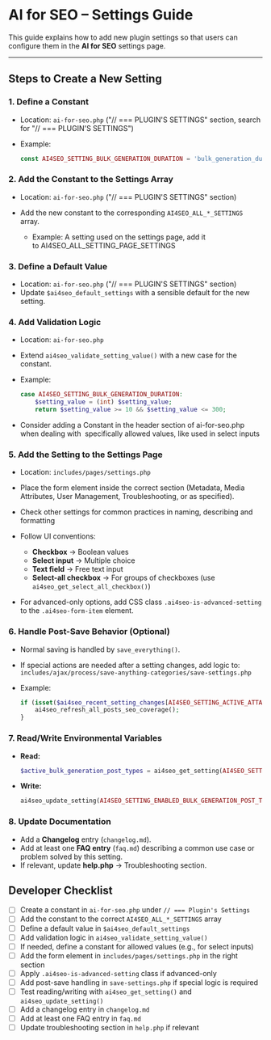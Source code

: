 # AI for SEO – Settings Guide

This guide explains how to add new plugin settings so that users can configure them in the **AI for SEO** settings page.

---

## Steps to Create a New Setting

### 1. Define a Constant

* Location: `ai-for-seo.php` ("// === PLUGIN'S SETTINGS" section, search for "// === PLUGIN'S SETTINGS")
* Example:

  ```php
  const AI4SEO_SETTING_BULK_GENERATION_DURATION = 'bulk_generation_duration';
  ```

### 2. Add the Constant to the Settings Array

* Location: `ai-for-seo.php` ("// === PLUGIN'S SETTINGS" section)
* Add the new constant to the corresponding `AI4SEO_ALL_*_SETTINGS` array.&#x20;

    * Example: A setting used on the settings page, add it to AI4SEO\_ALL\_SETTING\_PAGE\_SETTINGS

### 3. Define a Default Value

* Location: `ai-for-seo.php` ("// === PLUGIN'S SETTINGS" section)
* Update `$ai4seo_default_settings` with a sensible default for the new setting.

### 4. Add Validation Logic

* Location: `ai-for-seo.php`
* Extend `ai4seo_validate_setting_value()` with a new case for the constant.
* Example:

  ```php
  case AI4SEO_SETTING_BULK_GENERATION_DURATION:
      $setting_value = (int) $setting_value;
      return $setting_value >= 10 && $setting_value <= 300;
  ```
* Consider adding a Constant in the header section of ai-for-seo.php when dealing with  specifically allowed values, like used in select inputs

### 5. Add the Setting to the Settings Page

* Location: `includes/pages/settings.php`
* Place the form element inside the correct section (Metadata, Media Attributes, User Management, Troubleshooting, or as specified).
* Check other settings for common practices in naming, describing and formatting
* Follow UI conventions:

    * **Checkbox** → Boolean values
    * **Select input** → Multiple choice
    * **Text field** → Free text input
    * **Select-all checkbox** → For groups of checkboxes (use `ai4seo_get_select_all_checkbox()`)
* For advanced-only options, add CSS class `.ai4seo-is-advanced-setting` to the `.ai4seo-form-item` element.

### 6. Handle Post-Save Behavior (Optional)

* Normal saving is handled by `save_everything()`.
* If special actions are needed after a setting changes, add logic to:
  `includes/ajax/process/save-anything-categories/save-settings.php`
* Example:

  ```php
  if (isset($ai4seo_recent_setting_changes[AI4SEO_SETTING_ACTIVE_ATTACHMENT_ATTRIBUTES])) {
      ai4seo_refresh_all_posts_seo_coverage();
  }
  ```

### 7. Read/Write Environmental Variables

* **Read:**

  ```php
  $active_bulk_generation_post_types = ai4seo_get_setting(AI4SEO_SETTING_ENABLED_BULK_GENERATION_POST_TYPES);
  ```
* **Write:**

  ```php
  ai4seo_update_setting(AI4SEO_SETTING_ENABLED_BULK_GENERATION_POST_TYPES, $new_enabled_bulk_generation_post_types);
  ```


### 8. Update Documentation

* Add a **Changelog** entry (`changelog.md`).
* Add at least one **FAQ entry** (`faq.md`) describing a common use case or problem solved by this setting.
* If relevant, update **help.php** → Troubleshooting section.

## Developer Checklist

* [ ] Create a constant in `ai-for-seo.php` under `// === Plugin's Settings`
* [ ] Add the constant to the correct `AI4SEO_ALL_*_SETTINGS` array
* [ ] Define a default value in `$ai4seo_default_settings`
* [ ] Add validation logic in `ai4seo_validate_setting_value()`
* [ ] If needed, define a constant for allowed values (e.g., for select inputs)
* [ ] Add the form element in `includes/pages/settings.php` in the right section
* [ ] Apply `.ai4seo-is-advanced-setting` class if advanced-only
* [ ] Add post-save handling in `save-settings.php` if special logic is required
* [ ] Test reading/writing with `ai4seo_get_setting()` and `ai4seo_update_setting()`
* [ ] Add a changelog entry in `changelog.md`
* [ ] Add at least one FAQ entry in `faq.md`
* [ ] Update troubleshooting section in `help.php` if relevant